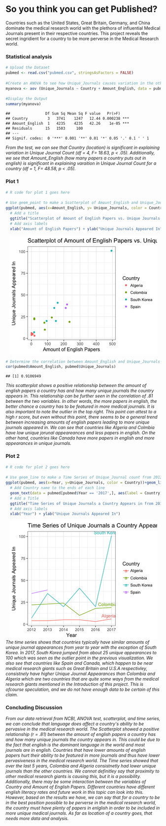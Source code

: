 So you think you can get Published?
================
Countries such as the United States, Great Britain, Germany, and China dominate the medical research world with the plethora of influential Medical Journals present in their respective countries. This project reveals the secret ingridient for a country to be more perverse in the Medical Research world.

### Statistical analysis

``` r
# Upload the Dataset 
pubmed <- read.csv("pubmed.csv", stringsAsFactors = FALSE)

#Create an ANOVA to see how Unique_Journals causes variation in the other variables.
myanova <- aov (Unique_Journals ~ Country + Amount_English, data = pubmed)

#Display the Output 
summary(myanova)
```

    ##                Df Sum Sq Mean Sq F value   Pr(>F)    
    ## Country         3   3741    1247   12.44 0.000238 ***
    ## Amount_English  1   4235    4235   42.26    1e-05 ***
    ## Residuals      15   1503     100                     
    ## ---
    ## Signif. codes:  0 '***' 0.001 '**' 0.01 '*' 0.05 '.' 0.1 ' ' 1

*From the test, we can see that Country (location) is significant in explaining variation in Unique Journal Count (df = 4, F= 18.63, p &lt; .05). Additionally, we see that Amount\_English (how many papers a country puts out in english) is significant in explaining varaition in Unique Journal Count for a country (df = 1, F= 48.58, p &lt; .05).*

### Plot 1

``` r
# R code for plot 1 goes here

# Use geom_point to make a Scatterplot of Amount_English and Unique_Journals and colors the points by country
ggplot(pubmed, aes(x=Amount_English, y= Unique_Journals, color = Country)) + geom_point() +
  # Add a title
  ggtitle("Scatterplot of Amount of English Papers vs. Unique Journals Appeared In") + 
  # Add axis labels
  xlab("Amount of English Papers") + ylab("Unique Journals Appeared In")
```

<img src="pubmed_files/figure-markdown_github/unnamed-chunk-2-1.png" style="display: block; margin: auto;" />

``` r
# Determine the correlation between Amount_English and Unique_Journals
cor(pubmed$Amount_English, pubmed$Unique_Journals)
```

    ## [1] 0.9106949

*This scatterplot shows a positive relationship between the amount of english papers a country has and how many unique journals the country appears in. This relationship can be further seen in the correlation of .81 between the two variables. In other words, the more papers in english, the better chance a country has to be featured in more medical journals. It is also important to note the outlier in the top right. This point can attest to a high r score, but even without this point, there seems to be a general trend between increasing amounts of english papers leading to more unique journals appeared in. We can see that countries like Algeria and Colmbia have low unique jorunal appeareances and less papers in english. On the other hand, countries like Canada have more papers in english and more appearances in unique journals.*

### Plot 2

``` r
# R code for plot 2 goes here

# Use geom_line to make a Time Series of Unique_Journal count from 2012-2017 for each year
ggplot(pubmed, aes(x=Year, y=Unique_Journals, color = Country))+geom_line() + 
  # Add Country name to the ends of each line
  geom_text(data = pubmed[pubmed$Year == '2017',], aes(label = Country), hjust = 0.7, vjust = -.5) + 
  # Add a Title
  ggtitle("Time Series of Unique Journals a Country Appears in from 2012-2017") + 
  # Add axis labels 
  xlab("Year") + ylab("Unique Journals Appeared In")
```

<img src="pubmed_files/figure-markdown_github/unnamed-chunk-3-1.png" style="display: block; margin: auto;" /> *The time series shows that countries typically have similar amounts of unique journal appearances from year to year with the exception of South Korea. In 2017, South Korea jumped from about 25 unique appearances to 100 which was seen as the outlier point in the previous visualization. We also see that countries like Spain and Canada, which happen to be near medical research giants such as Great Britain and U.S.A respectivley, consistnely have higher Unique Journal Appearances than Colombia and Algeria which are two countries that are quite some ways from the medical research giants mentioned in the Introduction of this project. This is ofcourse speculation, and we do not have enough data to be certain of this claim.*

### Concluding Discussion

*From our data retrieval from NCBI, ANOVA test, scatterplot, and time series, we can conclude that language does affect a country's ability to be pervasive in the medical research world. The Scatterplot showed a positive relationship (r = .81) between the amount of english papers a country has and how many unique journals the country appears in. This could be due to the fact that english is the dominant language in the world and most journals are in english. Countries that have lower amounts of english papers hurt their ability to be featured in more journals and thus have lower pervasiveness in the medical research world. The Time series showed that over the last 5 years, Colombia and Algeria consistnetly had lower unique journals than the other countries. We cannot definitley say that proximity to other medical research giants is causing this, but it is a possibility. Additionally, there may be some interaction between the variables of Country and Amount of English Papers. Different countries have different english literacy rates and future work in this topic can look into this. However, based on the results we have, we can say that for a country to be in the best position possible to be perverse in the medical research world, the country must have plenty of papers in enlglish in order to be included in more unique medical journals. As far as location of a country goes, that needs more data and analysis.*

